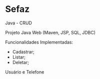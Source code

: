 # Sefaz
Java - CRUD

Projeto Java Web (Maven, JSP, SQL, JDBC)

Funcionalidades Implementadas:

- Cadastrar;
- Listar;
- Deletar;

Usuário e Telefone

